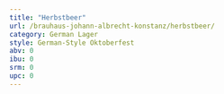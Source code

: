 ```yaml
---
title: "Herbstbeer"
url: /brauhaus-johann-albrecht-konstanz/herbstbeer/
category: German Lager
style: German-Style Oktoberfest
abv: 0
ibu: 0
srm: 0
upc: 0
---
```


